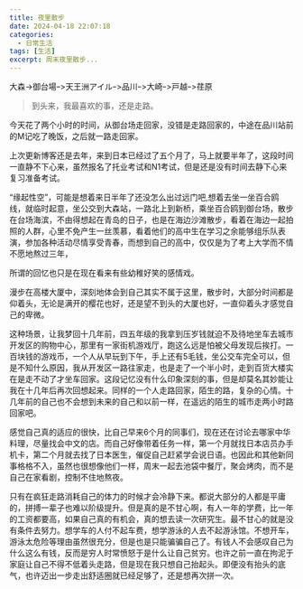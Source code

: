 ```yaml
---
title: 夜里散步
date: 2024-04-18 22:07:18
categories:
  - 日常生活
tags: [生活]
excerpt: 周末夜里散步...
---
```


大森->御台場ｰ>天王洲アイルｰ>品川ｰ>大崎ｰ>戸越ｰ>荏原

> 到头来，我最喜欢的事，还是走路。

今天花了两个小时的时间，从御台场走回家，没错是走路回家的，中途在品川站前的M记吃了晚饭，之后就一路走回家。

上次更新博客还是去年，来到日本已经过了五个月了，马上就要半年了，这段时间一直静不下心来，虽然报名了托业考试和N1考试，但是还是没有时间去静下心来复习准备考试。

“缘起性空”，可能是想着来日半年了还没怎么出过远门吧,想着去坐一坐百合鸥线，就临时起意，坐公交到大森站，一路北上到新桥，乘坐百合鸥到御台场，散步在台场海滨，不由得想起在青岛的日子，也是在海边沙滩散步，看着在海边一起拍照的人群，心里不免产生一丝羡慕，看着他们的高中生在学习之余能够组乐队表演，参加各种活动尽情享受青春，而想到自己的高中，仅仅是为了考上大学而不情不愿地熬过三年，

<!-- more -->

所谓的回忆也只是在现在看来有些幼稚好笑的感情戏。

漫步在高楼大厦中，深刻地体会到自己其实不属于这里，散步时，大部分时间都是仰着头，无论是满开的樱花也好，还是望不到头的大厦也好，一直仰着头才感觉自己的卑微。

这种场景，让我梦回十几年前，四五年级的我拿到压岁钱就迫不及待地坐车去城市开发区的购物中心，那里有一家街机游戏厅，跑这么远是怕被父母发现后挨打。一百块钱的游戏币，一个人从早玩到下午，手上还有5毛钱，坐公交车完全可以，但是不知什么原因，我从开发区一路往家走，也是走了一个半小时，走到百货大楼实在是走不动了才坐车回家。这段记忆没有什么印象深刻的事，但是却莫名其妙能让我在十几年后再次回想起来。同样的一个人走路回家，陌生的路，复杂的心情。十几年前的自己也不会想到未来的自己和以前一样，在遥远的陌生的城市走两小时路回家吧。

感觉自己真的适应的很快，比自己早来6个月的同事们，现在还在讨论去哪家中华料理，尽量找会中文的店。而自己好像带着任务一样，第一个月就找日本店员办手机卡，第二个月就去找了日本医生，催促自己赶紧学会说日语。也因此和其他新同事格格不入，虽然也很想像他们一样，周末一起去池袋中餐厅，聚会烤肉，而不是自己在家看剧，控制不住地熬夜。

只有在疯狂走路消耗自己的体力的时候才会冷静下来。都说大部分的人都是平庸的，拼搏一辈子也难以阶级提升。但是真的是不甘心啊，有人一年的学费，比一年的工资都要高，如果自己真的有机会，真的想去读一次研究生。最不甘心的就是没有条件去努力。想学车的人付不起车费，想学游泳的人去不起游泳馆。不想开车，游泳太危险等理由虽然很充分，但是也是只能骗骗自己了。有钱人不会感叹自己为什么这么有钱，反而是穷人时常愤怒于是什么让自己贫穷。也许之前一直在拘泥于家庭让自己不得不低着头走路，但是现在我只想自己抬起头。即便没有抬头的底气，也许迈出一步走出舒适圈就已经足够了，还是想再次拼一次。

